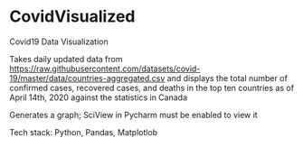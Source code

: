# CovidVisualized
Covid19 Data Visualization 

Takes daily updated data from https://raw.githubusercontent.com/datasets/covid-19/master/data/countries-aggregated.csv and displays the total number of confirmed cases, recovered cases, and deaths in the top ten countries as of April 14th, 2020 against the statistics in Canada

Generates a graph; SciView in Pycharm must be enabled to view it

Tech stack: Python, Pandas, Matplotlob
